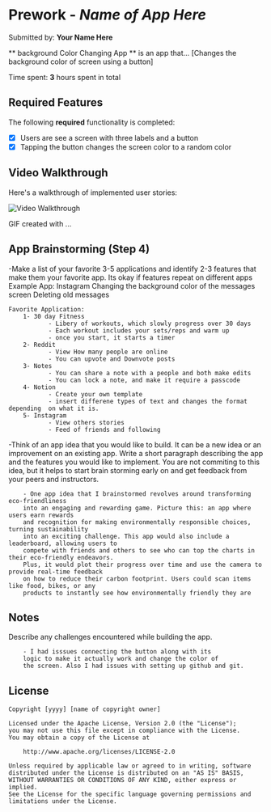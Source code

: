 # Prework - *Name of App Here*

Submitted by: **Your Name Here**

** background Color Changing App ** is an app that... [Changes the background color of screen using a button] 

Time spent: **3** hours spent in total

## Required Features

The following **required** functionality is completed:

- [X] Users are see a screen with three labels and a button
- [X] Tapping the button changes the screen color to a random color
 
## Video Walkthrough

Here's a walkthrough of implemented user stories:

<img src='https://imgur.com/a/nK0zP3k' title='Video Walkthrough' width='' alt='Video Walkthrough' />

<!-- Replace this with whatever GIF tool you used! -->
GIF created with ...  
<!-- Recommended tools:
[Kap](https://getkap.co/) for macOS
[ScreenToGif](https://www.screentogif.com/) for Windows
[peek](https://github.com/phw/peek) for Linux. -->

## App Brainstorming (Step 4)

-Make a list of your favorite 3-5 applications and identify 2-3 features that
 make them your favorite app. Its okay if features repeat on different apps
    Example App: Instagram
    Changing the background color of the messages screen
    Deleting old messages
    
    Favorite Application:
        1- 30 day Fitness            
               - Libery of workouts, which slowly progress over 30 days
               - Each workout includes your sets/reps and warm up 
               - once you start, it starts a timer
        2- Reddit
               - View How many people are online
               - You can upvote and Downvote posts
        3- Notes
               - You can share a note with a people and both make edits 
               - You can lock a note, and make it require a passcode
        4- Notion
               - Create your own template
               - insert differene types of text and changes the format depending  on what it is.
        5- Instagram
               - View others stories
               - Feed of friends and following 

-Think of an app idea that you would like to build. It can be a new idea or an improvement on an existing app. Write a short paragraph describing the app and the features you would like to implement. You are not commiting to this idea, but it helps to start brain storming early on and get feedback from your peers and instructors.

        - One app idea that I brainstormed revolves around transforming eco-friendliness 
        into an engaging and rewarding game. Picture this: an app where users earn rewards 
        and recognition for making environmentally responsible choices, turning sustainability 
        into an exciting challenge. This app would also include a leaderboard, allowing users to 
        compete with friends and others to see who can top the charts in their eco-friendly endeavors. 
        Plus, it would plot their progress over time and use the camera to provide real-time feedback 
        on how to reduce their carbon footprint. Users could scan items like food, bikes, or any 
        products to instantly see how environmentally friendly they are
    
## Notes

Describe any challenges encountered while building the app.

        - I had isssues connecting the button along with its 
        logic to make it actually work and change the color of 
        the screen. Also I had issues with setting up github and git. 

## License

    Copyright [yyyy] [name of copyright owner]

    Licensed under the Apache License, Version 2.0 (the "License");
    you may not use this file except in compliance with the License.
    You may obtain a copy of the License at

        http://www.apache.org/licenses/LICENSE-2.0

    Unless required by applicable law or agreed to in writing, software
    distributed under the License is distributed on an "AS IS" BASIS,
    WITHOUT WARRANTIES OR CONDITIONS OF ANY KIND, either express or implied.
    See the License for the specific language governing permissions and
    limitations under the License.
